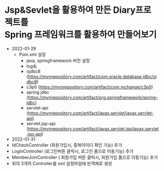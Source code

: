 # Jsp&Sevlet을 활용하여 만든 Diary프로젝트를 <br> Spring 프레임워크를 활용하여 만들어보기
* 2022-01-29
  * Pom.xml 설정
    * java, springframework 버전 설정
    * log4j
    * ojdbc8 (https://mvnrepository.com/artifact/com.oracle.database.jdbc/ojdbc8)
    * c3p0 (https://mvnrepository.com/artifact/com.mchange/c3p0)
    * spring jdbc (https://mvnrepository.com/artifact/org.springframework/spring-jdbc)
    * servlet-api (https://mvnrepository.com/artifact/javax.servlet/javax.servlet-api)
    * servlet.jsp-api (https://mvnrepository.com/artifact/javax.servlet.jsp/javax.servlet.jsp-api)
* 2022-01-31
 * IdCheckController (회원가입시, 중복아이디 확인 기능) 추가
 * LoginController (로그인버튼 클릭시, 로그인 폼으로 이동기능) 추가
 * MemberJoinController ( 회원가입 버튼 클릭시, 회원가입 폼으로 이동기능) 추가
 * 위의 3개의 Controller를 xml 설정파일에 빈객체로 생성
